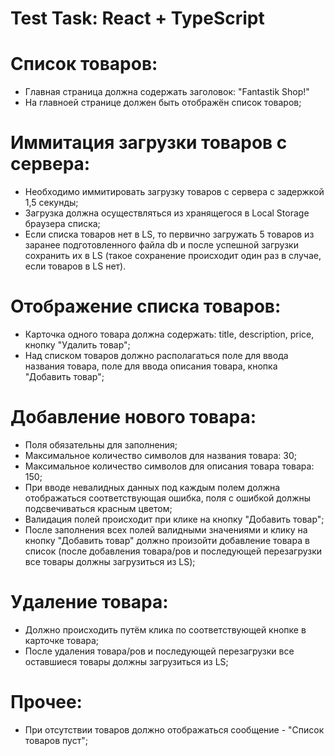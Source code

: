 # Test Task: React + TypeScript

# Список товаров:

- Главная страница должна содержать заголовок: "Fantastik Shop!"
- На главноей странице должен быть отображён список товаров;

# Иммитация загрузки товаров с сервера:

- Необходимо иммитировать загрузку товаров с сервера c задержкой 1,5 секунды;
- Загрузка должна осуществляться из хранящегося в Local Storage браузера списка;
- Если списка товаров нет в LS, то первично загружать 5 товаров из заранее подготовленного файла db и после успешной загрузки сохранить их в LS (такое сохранение происходит один раз в случае, если товаров в LS нет).

# Отображение списка товаров:

- Карточка одного товара должна содержать: title, description, price, кнопку "Удалить товар";
- Над списком товаров должно располагаться поле для ввода названия товара, поле для ввода описания товара, кнопка "Добавить товар";

# Добавление нового товара:

- Поля обязательны для заполнения;
- Максимальное количество символов для названия товара: 30;
- Максимальное количество символов для описания товара товара: 150;
- При вводе невалидных данных под каждым полем должна отображаться соответствующая ошибка, поля с ошибкой должны подсвечиваться красным цветом;
- Валидация полей происходит при клике на кнопку "Добавить товар";
- После заполнения всех полей валидными значениями и клику на кнопку "Добавить товар" должно произойти добавление товара в список (после добавления товара/ров и последующей перезагрузки все товары должны загрузиться из LS);

# Удаление товара:

- Должно происходить путём клика по соответствующей кнопке в карточке товара;
- После удаления товара/ров и последующей перезагрузки все оставшиеся товары должны загрузиться из LS;

# Прочее:

- При отсутствии товаров должно отображаться сообщение - "Список товаров пуст";
